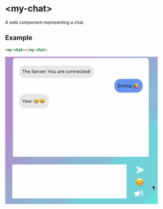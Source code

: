 # &lt;my-chat&gt;

A web component representing a chat.

## Example

```html
<my-chat></my-chat>
```

![Example](../../../images/my-chat.gif)
